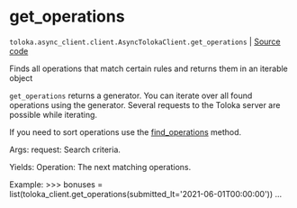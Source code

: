 # get_operations
`toloka.async_client.client.AsyncTolokaClient.get_operations` | [Source code](https://github.com/Toloka/toloka-kit/blob/v1.1.0.post1/src/client/__init__.py#L0)

Finds all operations that match certain rules and returns them in an iterable object


`get_operations` returns a generator. You can iterate over all found operations using the generator. Several requests to the Toloka server are possible while iterating.

 If you need to sort operations use the [find_operations](toloka.client.TolokaClient.find_operations.md) method.

 Args:
     request: Search criteria.

 Yields:
     Operation: The next matching operations.

 Example:
     >>> bonuses = list(toloka_client.get_operations(submitted_lt='2021-06-01T00:00:00'))
     ...


